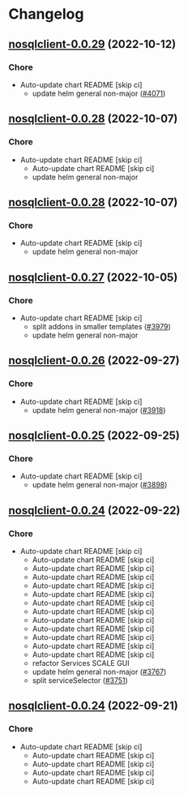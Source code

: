 # Changelog



## [nosqlclient-0.0.29](https://github.com/truecharts/charts/compare/nosqlclient-0.0.28...nosqlclient-0.0.29) (2022-10-12)

### Chore

- Auto-update chart README [skip ci]
  - update helm general non-major ([#4071](https://github.com/truecharts/charts/issues/4071))




## [nosqlclient-0.0.28](https://github.com/truecharts/charts/compare/nosqlclient-0.0.27...nosqlclient-0.0.28) (2022-10-07)

### Chore

- Auto-update chart README [skip ci]
  - Auto-update chart README [skip ci]
  - update helm general non-major




## [nosqlclient-0.0.28](https://github.com/truecharts/charts/compare/nosqlclient-0.0.27...nosqlclient-0.0.28) (2022-10-07)

### Chore

- Auto-update chart README [skip ci]
  - update helm general non-major




## [nosqlclient-0.0.27](https://github.com/truecharts/charts/compare/nosqlclient-0.0.26...nosqlclient-0.0.27) (2022-10-05)

### Chore

- Auto-update chart README [skip ci]
  - split addons in smaller templates ([#3979](https://github.com/truecharts/charts/issues/3979))
  - update helm general non-major




## [nosqlclient-0.0.26](https://github.com/truecharts/charts/compare/nosqlclient-0.0.25...nosqlclient-0.0.26) (2022-09-27)

### Chore

- Auto-update chart README [skip ci]
  - update helm general non-major ([#3918](https://github.com/truecharts/charts/issues/3918))




## [nosqlclient-0.0.25](https://github.com/truecharts/charts/compare/nosqlclient-0.0.24...nosqlclient-0.0.25) (2022-09-25)

### Chore

- Auto-update chart README [skip ci]
  - update helm general non-major ([#3898](https://github.com/truecharts/charts/issues/3898))




## [nosqlclient-0.0.24](https://github.com/truecharts/charts/compare/nosqlclient-0.0.23...nosqlclient-0.0.24) (2022-09-22)

### Chore

- Auto-update chart README [skip ci]
  - Auto-update chart README [skip ci]
  - Auto-update chart README [skip ci]
  - Auto-update chart README [skip ci]
  - Auto-update chart README [skip ci]
  - Auto-update chart README [skip ci]
  - Auto-update chart README [skip ci]
  - Auto-update chart README [skip ci]
  - Auto-update chart README [skip ci]
  - Auto-update chart README [skip ci]
  - Auto-update chart README [skip ci]
  - Auto-update chart README [skip ci]
  - Auto-update chart README [skip ci]
  - refactor Services SCALE GUI
  - update helm general non-major ([#3767](https://github.com/truecharts/charts/issues/3767))
  - split serviceSelector ([#3751](https://github.com/truecharts/charts/issues/3751))




## [nosqlclient-0.0.24](https://github.com/truecharts/charts/compare/nosqlclient-0.0.23...nosqlclient-0.0.24) (2022-09-21)

### Chore

- Auto-update chart README [skip ci]
  - Auto-update chart README [skip ci]
  - Auto-update chart README [skip ci]
  - Auto-update chart README [skip ci]
  - Auto-update chart README [skip ci]
